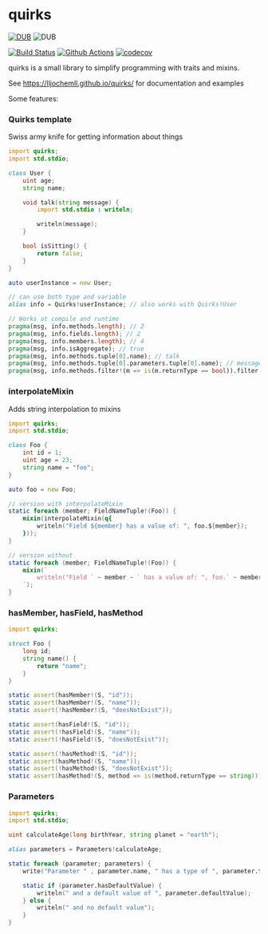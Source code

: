 # quirks
[![DUB](https://img.shields.io/dub/v/quirks)](http://quirks.dub.pm)
![DUB](https://img.shields.io/dub/l/quirks)

[![Build Status](https://dev.azure.com/jochemdejaeghere/github-pipes/_apis/build/status/quirks/CI?branchName=master)](https://dev.azure.com/jochemdejaeghere/github-pipes/_build/latest?definitionId=3&branchName=master)
[![Github Actions](https://github.com/lljochemll/quirks/workflows/ci/badge.svg)](https://github.com/lljochemll/quirks/actions)
[![codecov](https://codecov.io/gh/llJochemll/quirks/branch/master/graph/badge.svg)](https://codecov.io/gh/llJochemll/quirks)


quirks is a small library to simplify programming with traits and mixins.

See https://lljochemll.github.io/quirks/ for documentation and examples

Some features:

### Quirks template
Swiss army knife for getting information about things
```D
import quirks;
import std.stdio;

class User {
    uint age;
    string name;

    void talk(string message) {
        import std.stdio : writeln;

        writeln(message);
    }

    bool isSitting() {
        return false;
    }
}

auto userInstance = new User;

// can use both type and variable
alias info = Quirks!userInstance; // also works with Quirks!User

// Works at compile and runtime
pragma(msg, info.methods.length); // 2
pragma(msg, info.fields.length); // 2
pragma(msg, info.members.length); // 4
pragma(msg, info.isAggregate); // true
pragma(msg, info.methods.tuple[0].name); // talk
pragma(msg, info.methods.tuple[0].parameters.tuple[0].name); // message
pragma(msg, info.methods.filter!(m => is(m.returnType == bool)).filter!(m => true).tuple[0].name); // isSitting
```

### interpolateMixin
Adds string interpolation to mixins
```D
import quirks;
import std.stdio;

class Foo {
    int id = 1;
    uint age = 23;
    string name = "foo";
}

auto foo = new Foo;

// version with interpolateMixin
static foreach (member; FieldNameTuple!(Foo)) {
    mixin(interpolateMixin(q{
        writeln("Field ${member} has a value of: ", foo.${member});
    }));
}

// version without
static foreach (member; FieldNameTuple!(Foo)) {
    mixin(`
        writeln("Field ` ~ member ~ ` has a value of: ", foo.` ~ member ~ `);
    `);
}
```

### hasMember, hasField, hasMethod
```D
import quirks;

struct Foo {
    long id;
    string name() {
        return "name";
    }
}

static assert(hasMember!(S, "id"));
static assert(hasMember!(S, "name"));
static assert(!hasMember!(S, "doesNotExist"));

static assert(hasField!(S, "id"));
static assert(!hasField!(S, "name"));
static assert(!hasField!(S, "doesNotExist"));

static assert(!hasMethod!(S, "id"));
static assert(hasMethod!(S, "name"));
static assert(!hasMethod!(S, "doesNotExist"));
static assert(hasMethod!(S, method => is(method.returnType == string)));
```

### Parameters
```D
import quirks;
import std.stdio;

uint calculateAge(long birthYear, string planet = "earth");

alias parameters = Parameters!calculateAge;

static foreach (parameter; parameters) {
    write("Parameter " , parameter.name, " has a type of ", parameter.type.stringof);

    static if (parameter.hasDefaultValue) {
        writeln(" and a default value of ", parameter.defaultValue);
    } else {
        writeln(" and no default value");
    }
}
```
